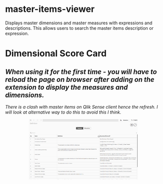 # master-items-viewer
Displays master dimensions and master measures with expressions and descriptions. This allows users to search the master items description or expression.

# Dimensional Score Card
## _When using it for the first time - you will have to reload the page on browser after adding on the extension to display the measures and dimensions._
_There is a clash with master items on Qlik Sense client hence the refresh. I will look at alternative way to do this to avoid this I think._
<p align="center">
  <img width="70%" alt="Master Items Viewer" src="https://github.com/kabir-rab/master-items-viewer/blob/master/lib/img/master-items-viewer-new.gif">
</p>
